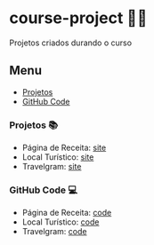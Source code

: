 # course-project :woman_technologist:
 Projetos criados durando o curso

## Menu

- [Projetos](#projetos)
- [GitHub Code](#github-code)

### Projetos :books:

- Página de Receita: [site](https://erikaestudar.github.io/course-project/pagina-de-receita/index.html)
- Local Turístico: [site](https://erikaestudar.github.io/course-project/local-turistico/index.html)
- Travelgram: [site](https://erikaestudar.github.io/course-project/travelgram/index.html)

### GitHub Code :computer:

- Página de Receita: [code](https://github.com/Erikaestudar/course-project/tree/main/pagina-de-receita)
- Local Turístico:  [code](https://github.com/Erikaestudar/course-project/tree/main/local-turistico)
- Travelgram: [code](https://github.com/Erikaestudar/course-project/tree/main/travelgram)